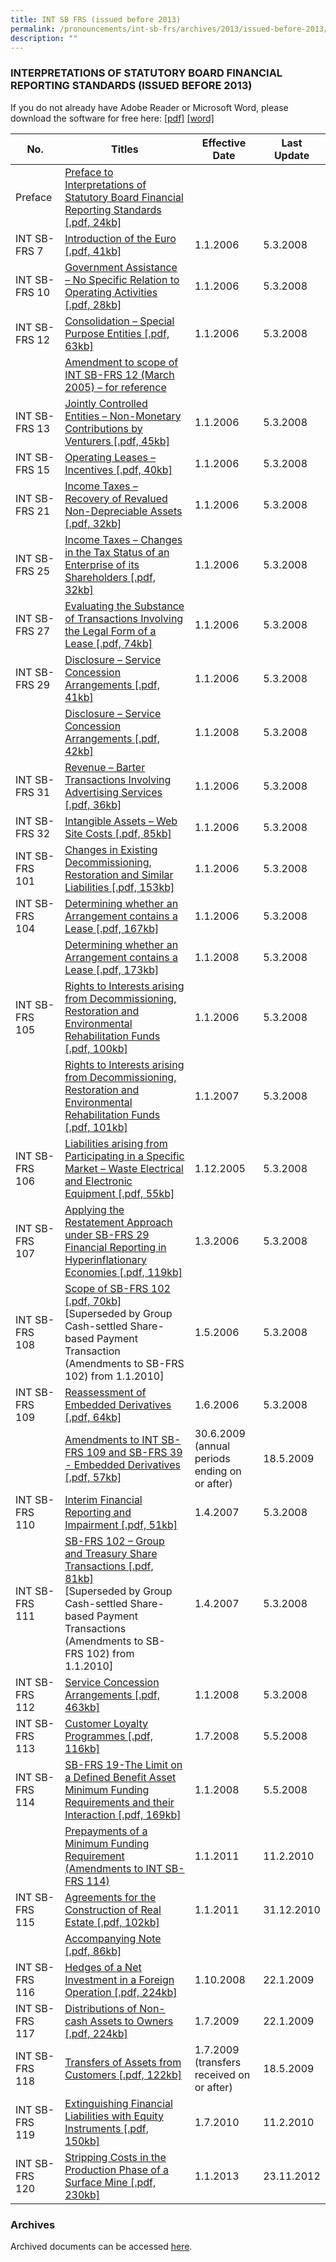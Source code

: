 ```yaml
---
title: INT SB FRS (issued before 2013)
permalink: /pronouncements/int-sb-frs/archives/2013/issued-before-2013/
description: ""
---
```

### INTERPRETATIONS OF STATUTORY BOARD FINANCIAL REPORTING STANDARDS (ISSUED BEFORE 2013)

  
If you do not already have Adobe Reader or Microsoft Word, please download the software for free here: [\[pdf\]](http://www.adobe.com/products/acrobat/readstep2.html) [\[word\]](http://www.microsoft.com/downloads/details.aspx?FamilyID=95e24c87-8732-48d5-8689-ab826e7b8fdf&DisplayLang=en)

| No. | Titles | Effective Date | Last Update |
| -------- | -------- | -------- | -------- |
| Preface | [Preface to Interpretations of Statutory Board Financial Reporting Standards \[.pdf, 24kb\]](/files/Docs/Default%20Source/Int%20Sb%20Frs/Issued%20before%202013/int_sb-frs_preface.pdf) | | |
| INT SB-FRS 7 | [Introduction of the Euro [.pdf, 41kb]](/files/Docs/Default%20Source/Int%20Sb%20Frs/Issued%20before%202013/int_sb-frs_7.pdf) | 1.1.2006 | 5.3.2008 |
| INT SB-FRS 10 | [Government Assistance – No Specific Relation to Operating Activities [.pdf, 28kb]](/files/Docs/Default%20Source/Int%20Sb%20Frs/Issued%20before%202013/int_sb-frs_10.pdf) | 1.1.2006 | 5.3.2008 |
| INT SB-FRS 12 | [Consolidation – Special Purpose Entities [.pdf, 63kb]](/files/Docs/Default%20Source/Int%20Sb%20Frs/Issued%20before%202013/int_sb-frs_12.pdf) | 1.1.2006 | 5.3.2008 |
|  | [Amendment to scope of INT SB-FRS 12 (March 2005) – for reference](/files/Docs/Default%20Source/Int%20Sb%20Frs/Issued%20before%202013/int_sb-frs_12_amendments.pdf) |  |  |
| INT SB-FRS 13 | [Jointly Controlled Entities – Non-Monetary Contributions by Venturers [.pdf, 45kb]](/files/Docs/Default%20Source/Int%20Sb%20Frs/Issued%20before%202013/int_sb-frs_13.pdf) | 1.1.2006 | 5.3.2008 |
| INT SB-FRS 15 | [Operating Leases – Incentives [.pdf, 40kb]](/files/Docs/Default%20Source/Int%20Sb%20Frs/Issued%20before%202013/int_sb-frs_15.pdf)| 1.1.2006 | 5.3.2008 |
| INT SB-FRS 21 | [Income Taxes – Recovery of Revalued Non-Depreciable Assets [.pdf, 32kb]](/files/Docs/Default%20Source/Int%20Sb%20Frs/Issued%20before%202013/int_sb-frs_21.pdf) | 1.1.2006 | 5.3.2008 |
| INT SB-FRS 25 | [Income Taxes – Changes in the Tax Status of an Enterprise of its Shareholders [.pdf, 32kb]](/files/Docs/Default%20Source/Int%20Sb%20Frs/Issued%20before%202013/int_sb-frs_25.pdf) | 1.1.2006 | 5.3.2008 |
| INT SB-FRS 27 | [Evaluating the Substance of Transactions Involving the Legal Form of a Lease [.pdf, 74kb]](/files/Docs/Default%20Source/Int%20Sb%20Frs/Issued%20before%202013/int_sb-frs_27.pdf) | 1.1.2006 | 5.3.2008 |
| INT SB-FRS 29 | [Disclosure – Service Concession Arrangements [.pdf, 41kb]](/files/Docs/Default%20Source/Int%20Sb%20Frs/Issued%20before%202013/int_sb-frs_29.pdf) | 1.1.2006 | 5.3.2008 |
| | [Disclosure – Service Concession Arrangements [.pdf, 42kb]](/files/Docs/Default%20Source/Int%20Sb%20Frs/Issued%20before%202013/int_sb-frs_29_2008.pdf) | 1.1.2008 | 5.3.2008 |
| INT SB-FRS 31 | [Revenue – Barter Transactions Involving Advertising Services [.pdf, 36kb]](/files/Docs/Default%20Source/Int%20Sb%20Frs/Issued%20before%202013/int_sb-frs_31.pdf) | 1.1.2006 | 5.3.2008 |
| INT SB-FRS 32 | [Intangible Assets – Web Site Costs [.pdf, 85kb]](/files/Docs/Default%20Source/Int%20Sb%20Frs/Issued%20before%202013/int_sb-frs_32.pdf) | 1.1.2006 | 5.3.2008 |
| INT SB-FRS 101 | [Changes in Existing Decommissioning, Restoration and Similar Liabilities [.pdf, 153kb]](/files/Docs/Default%20Source/Int%20Sb%20Frs/Issued%20before%202013/int_sb-frs_101.pdf) | 1.1.2006 | 5.3.2008 |
| INT SB-FRS 104 | [Determining whether an Arrangement contains a Lease [.pdf, 167kb]](/files/Docs/Default%20Source/Int%20Sb%20Frs/Issued%20before%202013/int_sb-frs_104.pdf) | 1.1.2006 | 5.3.2008 |
| | [Determining whether an Arrangement contains a Lease [.pdf, 173kb]](/files/Docs/Default%20Source/Int%20Sb%20Frs/Issued%20before%202013/int_sb-frs_104_2008.pdf) | 1.1.2008 | 5.3.2008 |
| INT SB-FRS 105 | [Rights to Interests arising from Decommissioning, Restoration and Environmental Rehabilitation Funds [.pdf, 100kb]](/files/Docs/Default%20Source/Int%20Sb%20Frs/Issued%20before%202013/int_sb-frs_105_2006.pdf) | 1.1.2006 | 5.3.2008 |
| | [Rights to Interests arising from Decommissioning, Restoration and Environmental Rehabilitation Funds [.pdf, 101kb]](/files/Docs/Default%20Source/Int%20Sb%20Frs/Issued%20before%202013/int_sb-frs_105.pdf) | 1.1.2007 | 5.3.2008 |
| INT SB-FRS 106 | [Liabilities arising from Participating in a Specific Market – Waste Electrical and Electronic Equipment [.pdf, 55kb]](/files/Docs/Default%20Source/Int%20Sb%20Frs/Issued%20before%202013/int_sb-frs_106.pdf) | 1.12.2005 | 5.3.2008 |
| INT SB-FRS 107 | [Applying the Restatement Approach under SB-FRS 29 Financial Reporting in Hyperinflationary Economies [.pdf, 119kb]](/files/Docs/Default%20Source/Int%20Sb%20Frs/Issued%20before%202013/int_sb-frs_107.pdf) | 1.3.2006 | 5.3.2008 |
| INT SB-FRS 108 | [Scope of SB-FRS 102 [.pdf, 70kb]](/files/Docs/Default%20Source/Int%20Sb%20Frs/Issued%20before%202013/int_sb-frs_108.pdf)<br> \[Superseded by Group Cash-settled Share-based Payment Transaction (Amendments to SB-FRS 102) from 1.1.2010\] | 1.5.2006 | 5.3.2008 |
| INT SB-FRS 109 | [Reassessment of Embedded Derivatives [.pdf, 64kb]](/files/Docs/Default%20Source/Int%20Sb%20Frs/Issued%20before%202013/int_sb-frs_109.pdf) | 1.6.2006 | 5.3.2008 |
| | [Amendments to INT SB-FRS 109 and SB-FRS 39 - Embedded Derivatives [.pdf, 57kb]](/files/Docs/Default%20Source/Int%20Sb%20Frs/Issued%20before%202013/amend_to_sb-frs_109_n_sb-frs_39.pdf) | 30.6.2009<br> (annual periods ending on or after) | 18.5.2009 |
| INT SB-FRS 110 | [Interim Financial Reporting and Impairment [.pdf, 51kb]](/files/Docs/Default%20Source/Int%20Sb%20Frs/Issued%20before%202013/int_sb-frs_110.pdf) | 1.4.2007 | 5.3.2008 |
| INT SB-FRS 111 | [SB-FRS 102 – Group and Treasury Share Transactions [.pdf, 81kb]](/files/Docs/Default%20Source/Int%20Sb%20Frs/Issued%20before%202013/int_sb-frs_111.pdf)<br> \[Superseded by Group Cash-settled Share-based Payment Transactions (Amendments to SB- FRS 102) from 1.1.2010\] | 1.4.2007 | 5.3.2008 |
| INT SB-FRS 112 | [Service Concession Arrangements [.pdf, 463kb]](/files/Docs/Default%20Source/Int%20Sb%20Frs/Issued%20before%202013/int_sb-frs_112_2008.pdf) | 1.1.2008 | 5.3.2008 |
| INT SB-FRS 113 | [Customer Loyalty Programmes [.pdf, 116kb]](/files/Docs/Default%20Source/Int%20Sb%20Frs/Issued%20before%202013/int_sb-frs_113.pdf) | 1.7.2008 | 5.5.2008 |
| INT SB-FRS 114 | [SB-FRS 19-The Limit on a Defined Benefit Asset Minimum Funding Requirements and their Interaction [.pdf, 169kb]](/files/Docs/Default%20Source/Int%20Sb%20Frs/Issued%20before%202013/int_sb-frs_114.pdf) | 1.1.2008 | 5.5.2008 |
| |  [Prepayments of a Minimum Funding Requirement (Amendments to INT SB- FRS 114)](/files/Docs/Default%20Source/Int%20Sb%20Frs/Issued%20before%202013/amendments_to_int_sb-frs_114.pdf)| 1.1.2011 | 11.2.2010 |
| INT SB-FRS 115 | [Agreements for the Construction of Real Estate [.pdf, 102kb]](/files/Docs/Default%20Source/Int%20Sb%20Frs/Issued%20before%202013/int_sb-frs_115.pdf) | 1.1.2011 | 31.12.2010 |
| | [Accompanying Note [.pdf, 86kb]](/files/Docs/Default%20Source/Int%20Sb%20Frs/Issued%20before%202013/accompanying_note_to_int_sb-frs_115.pdf) | | |
| INT SB-FRS 116 | [Hedges of a Net Investment in a Foreign Operation [.pdf, 224kb]](/files/Docs/Default%20Source/Int%20Sb%20Frs/Issued%20before%202013/int_sb-frs_116.pdf) | 1.10.2008 | 22.1.2009 |
| INT SB-FRS 117 | [Distributions of Non-cash Assets to Owners [.pdf, 224kb]](/files/Docs/Default%20Source/Int%20Sb%20Frs/Issued%20before%202013/int_sb-frs_117.pdf) | 1.7.2009 | 22.1.2009 |
| INT SB-FRS 118 | [Transfers of Assets from Customers [.pdf, 122kb]](/files/Docs/Default%20Source/Int%20Sb%20Frs/Issued%20before%202013/int_sb-frs_118.pdf) | 1.7.2009 <br>(transfers received on or after) | 18.5.2009 |
| INT SB-FRS 119 | [Extinguishing Financial Liabilities with Equity Instruments [.pdf, 150kb]](/files/Docs/Default%20Source/Int%20Sb%20Frs/Issued%20before%202013/int_sb-frs_119.pdf) | 1.7.2010 | 11.2.2010 |
| INT SB-FRS 120 | [Stripping Costs in the Production Phase of a Surface Mine [.pdf, 230kb]](/files/Docs/Default%20Source/Int%20Sb%20Frs/Issued%20before%202013/int_sb-frs_120.pdf) | 1.1.2013 | 23.11.2012 |


### Archives 

  

Archived documents can be accessed [here](/pronouncements/interpretations-of-sb-frs/archives/).